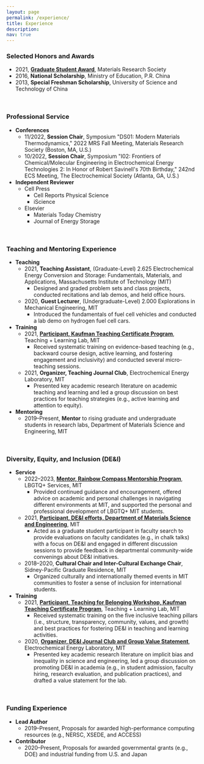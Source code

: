 ```yaml
---
layout: page
permalink: /experience/
title: Experience
description:
nav: true
---
```


### Selected Honors and Awards

* 2021, [**Graduate Student Award**](https://www.mrs.org/careers-advancement/awards/spring-awards/graduate-student-awards/past-recipients), Materials Research Society
* 2016, **National Scholarship**, Ministry of Education, P.R. China
* 2013, **Special Freshman Scholarship**, University of Science and Technology of China

<br>

### Professional Service

* **Conferences**
  * 11/2022, **Session Chair**, Symposium "DS01: Modern Materials Thermodynamics," 2022 MRS Fall Meeting, Materials Research Society (Boston, MA, U.S.)
  * 10/2022, **Session Chair**, Symposium "I02: Frontiers of Chemical/Molecular Engineering in Electrochemical Energy Technologies 2: In Honor of Robert Savinell's 70th Birthday," 242nd ECS Meeting, The Electrochemical Society (Atlanta, GA, U.S.)
* **Independent Reviewer**
  * Cell Press
    * Cell Reports Physical Science
    * iScience
  * Elsevier
    * Materials Today Chemistry
    * Journal of Energy Storage

<br>

### Teaching and Mentoring Experience

* **Teaching**
  * 2021, **Teaching Assistant**, (Graduate-Level) 2.625 Electrochemical Energy Conversion and Storage: Fundamentals, Materials, and Applications, Massachusetts Institute of Technology (MIT)
    * Designed and graded problem sets and class projects, conducted recitations and lab demos, and held office hours.
  * 2020, **Guest Lecturer**, (Undergraduate-Level) 2.000 Explorations in Mechanical Engineering, MIT
    * Introduced the fundamentals of fuel cell vehicles and conducted a lab demo on hydrogen fuel cell cars.
* **Training**
  * 2021, [**Participant, Kaufman Teaching Certificate Program**](https://tll.mit.edu/programming/grad-student-programming/kaufman-teaching-certificate-program), Teaching + Learning Lab, MIT
    * Received systematic training on evidence-based teaching (e.g., backward course design, active learning,
and fostering engagement and inclusivity) and conducted several micro-teaching sessions.
  * 2021, **Organizer, Teaching Journal Club**, Electrochemical Energy Laboratory, MIT
    * Presented key academic research literature on academic teaching and learning and led a group discussion on best practices for teaching strategies (e.g., active learning and attention to equity).
* **Mentoring**
    * 2019–Present, **Mentor** to rising graduate and undergraduate students in research labs, Department of Materials Science and Engineering, MIT

<br>

### Diversity, Equity, and Inclusion (DE&I)

* **Service**
  * 2022–2023, [**Mentor, Rainbow Compass Mentorship Program**](https://lbgtq.mit.edu/rainbow-compass-mentorship-program), LBGTQ+ Services, MIT
    * Provided continued guidance and encouragement, offered advice on academic and personal challenges in navigating different environments at MIT, and supported the personal and professional development of LBGTQ+ MIT students.
  * 2021, [**Participant, DE&I efforts, Department of Materials Science and Engineering**](https://dmse.mit.edu/about/diversity), MIT
    * Acted as a graduate student participant in faculty search to provide evaluations on faculty candidates (e.g., in chalk talks) with a focus on DE&I and engaged in different discussion sessions to provide feedback in departmental community-wide convenings about DE&I initiatives.
  * 2018–2020, **Cultural Chair and Inter-Cultural Exchange Chair**, Sidney-Pacific Graduate Residence, MIT
    * Organized culturally and internationally themed events in MIT communities to foster a sense of inclusion for international students.
* **Training**
  * 2021, [**Participant, Teaching for Belonging Workshop, Kaufman Teaching Certificate Program**](https://tll.mit.edu/programming/grad-student-programming/kaufman-teaching-certificate-program), Teaching + Learning Lab, MIT
    * Received systematic training on the five inclusive teaching pillars (i.e., structure, transparency, community, values, and growth) and best practices for fostering DE&I in teaching and learning activities.
  * 2020, [**Organizer, DE&I Journal Club and Group Value Statement**](https://www.rle.mit.edu/eel/diversity-updated), Electrochemical Energy Laboratory, MIT
    * Presented key academic research literature on implicit bias and inequality in science and engineering, led a group discussion on promoting DE&I in academia (e.g., in student admission, faculty hiring, research evaluation, and publication practices), and drafted a value statement for the lab.

<br>

### Funding Experience

* **Lead Author**
  * 2019–Present, Proposals for awarded high-performance computing resources (e.g., NERSC, XSEDE, and ACCESS)
* **Contributor**
  * 2020–Present, Proposals for awarded governmental grants (e.g., DOE) and industrial funding from U.S. and Japan
